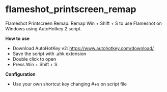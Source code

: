 # flameshot_printscreen_remap
Flameshot Printscreen Remap: Remap Win + Shift + S to use Flameshot on Windows using AutoHotkey 2 script.

**How to use**
- Download AutoHotKey v2: https://www.autohotkey.com/download/
- Save the script with .ahk extension
- Double click to open
- Press Win + Shift + S

**Configuration**
- Use your own shortcut key changing #+s on script file
